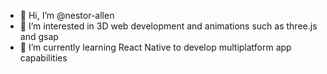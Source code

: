 - 👋 Hi, I’m @nestor-allen
- 👀 I’m interested in 3D web development and animations such as three.js and gsap
- 🌱 I’m currently learning React Native to develop multiplatform app capabilities

<!---
nestor-allen/nestor-allen is a ✨ special ✨ repository because its `README.md` (this file) appears on your GitHub profile.
You can click the Preview link to take a look at your changes.
--->

